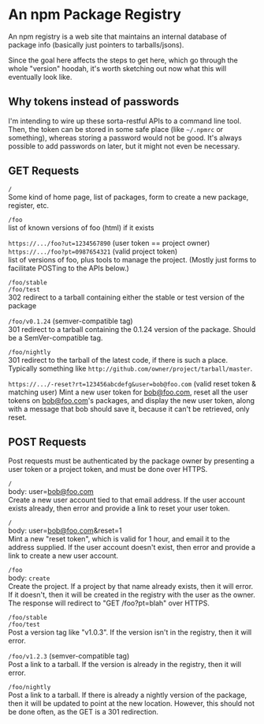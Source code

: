 # An npm Package Registry

An npm registry is a web site that maintains an internal database of package info (basically just pointers to tarballs/jsons).

Since the goal here affects the steps to get here, which go through the whole "version" hoodah, it's worth sketching out now what this will eventually look like.

## Why tokens instead of passwords

I'm intending to wire up these sorta-restful APIs to a command line tool.  Then, the token can be stored in some safe place (like `~/.npmrc` or something), whereas storing a password would not be good.  It's always possible to add passwords on later, but it might not even be necessary.

## GET Requests

`/`  
Some kind of home page, list of packages, form to create a new package, register, etc.

`/foo`  
list of known versions of foo (html) if it exists

`https://.../foo?ut=1234567890`  (user token == project owner)  
`https://.../foo?pt=0987654321`  (valid project token)  
list of versions of foo, plus tools to manage the project.  (Mostly just forms to facilitate POSTing to the APIs below.)

`/foo/stable`  
`/foo/test`  
302 redirect to a tarball containing either the stable or test version of the package

`/foo/v0.1.24` (semver-compatible tag)  
301 redirect to a tarball containing the 0.1.24 version of the package.  Should be a SemVer-compatible tag.

`/foo/nightly`  
301 redirect to the tarball of the latest code, if there is such a place.  Typically something like `http://github.com/owner/project/tarball/master`.

`https://.../-reset?rt=123456abcdefg&user=bob@foo.com`  (valid reset token & matching user)
Mint a new user token for bob@foo.com, reset all the user tokens on bob@foo.com's packages, and display the new user token, along with a message that bob should save it, because it can't be retrieved, only reset.


## POST Requests

Post requests must be authenticated by the package owner by presenting a user token or a project token, and must be done over HTTPS.

`/`  
body: user=bob@foo.com  
Create a new user account tied to that email address.  If the user account exists already, then error and provide a link to reset your user token.

`/`  
body: user=bob@foo.com&reset=1  
Mint a new "reset token", which is valid for 1 hour, and email it to the address supplied.  If the user account doesn't exist, then error and provide a link to create a new user account.

`/foo`  
body: `create`  
Create the project.  If a project by that name already exists, then it will error.  If it doesn't, then it will be created in the registry with the user as the owner.  The response will redirect to "GET /foo?pt=blah" over HTTPS.

`/foo/stable`  
`/foo/test`  
Post a version tag like "v1.0.3".  If the version isn't in the registry, then it will error.

`/foo/v1.2.3` (semver-compatible tag)  
Post a link to a tarball.  If the version is already in the registry, then it will error.

`/foo/nightly`  
Post a link to a tarball.  If there is already a nightly version of the package, then it will be updated to point at the new location.  However, this should not be done often, as the GET is a 301 redirection.



